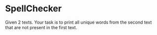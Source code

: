 # SpellChecker
Given 2 texts. Your task is to print all unique words from the second text that are not present in the first text.
